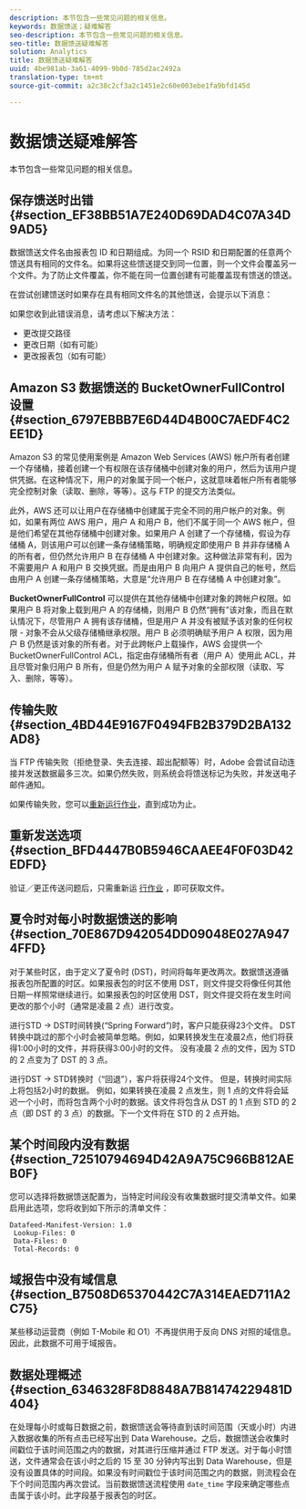 ```yaml
---
description: 本节包含一些常见问题的相关信息。
keywords: 数据馈送；疑难解答
seo-description: 本节包含一些常见问题的相关信息。
seo-title: 数据馈送疑难解答
solution: Analytics
title: 数据馈送疑难解答
uuid: 4be981ab-3a61-4099-9b0d-785d2ac2492a
translation-type: tm+mt
source-git-commit: a2c38c2cf3a2c1451e2c60e003ebe1fa9bfd145d

---
```



# 数据馈送疑难解答

本节包含一些常见问题的相关信息。

## 保存馈送时出错 {#section_EF38BB51A7E240D69DAD4C07A34D9AD5}

数据馈送文件名由报表包 ID 和日期组成。为同一个 RSID 和日期配置的任意两个馈送具有相同的文件名。如果将这些馈送提交到同一位置，则一个文件会覆盖另一个文件。为了防止文件覆盖，你不能在同一位置创建有可能覆盖现有馈送的馈送。

在尝试创建馈送时如果存在具有相同文件名的其他馈送，会提示以下消息：

如果您收到此错误消息，请考虑以下解决方法：

* 更改提交路径
* 更改日期（如有可能）
* 更改报表包（如有可能）

## Amazon S3 数据馈送的 BucketOwnerFullControl 设置 {#section_6797EBBB7E6D44D4B00C7AEDF4C2EE1D}

Amazon S3 的常见使用案例是 Amazon Web Services (AWS) 帐户所有者创建一个存储桶，接着创建一个有权限在该存储桶中创建对象的用户，然后为该用户提供凭据。在这种情况下，用户的对象属于同一个帐户，这就意味着帐户所有者能够完全控制对象（读取、删除，等等）。这与 FTP 的提交方法类似。

此外，AWS 还可以让用户在存储桶中创建属于完全不同的用户帐户的对象。例如，如果有两位 AWS 用户，用户 A 和用户 B，他们不属于同一个 AWS 帐户，但是他们希望在其他存储桶中创建对象。如果用户 A 创建了一个存储桶，假设为存储桶 A，则该用户可以创建一条存储桶策略，明确规定即使用户 B 并非存储桶 A 的所有者，但仍然允许用户 B 在存储桶 A 中创建对象。这种做法非常有利，因为不需要用户 A 和用户 B 交换凭据。而是由用户 B 向用户 A 提供自己的帐号，然后由用户 A 创建一条存储桶策略，大意是“允许用户 B 在存储桶 A 中创建对象”。

**BucketOwnerFullControl** 可以提供在其他存储桶中创建对象的跨帐户权限。如果用户 B 将对象上载到用户 A 的存储桶，则用户 B 仍然“拥有”该对象，而且在默认情况下，尽管用户 A 拥有该存储桶，但是用户 A 并没有被赋予该对象的任何权限 - 对象不会从父级存储桶继承权限。用户 B 必须明确赋予用户 A 权限，因为用户 B 仍然是该对象的所有者。对于此跨帐户上载操作，AWS 会提供一个 BucketOwnerFullControl ACL，指定由存储桶所有者（用户 A）使用此 ACL，并且尽管对象归用户 B 所有，但是仍然为用户 A 赋予对象的全部权限（读取、写入、删除，等等）。

## 传输失败 {#section_4BD44E9167F0494FB2B379D2BA132AD8}

当 FTP 传输失败（拒绝登录、失去连接、超出配额等）时，Adobe 会尝试自动连接并发送数据最多三次。如果仍然失败，则系统会将馈送标记为失败，并发送电子邮件通知。

如果传输失败，您可以[重新运行作业](../../export/analytics-data-feed/c-df-jobs/t-job-rerun.md#task_FF9CD08685944E1EBB0CCA02F581C501)，直到成功为止。

## 重新发送选项 {#section_BFD4447B0B5946CAAEE4F0F03D42EDFD}

验证／更正传送问题后，只需重新运 [行作业](../../export/analytics-data-feed/c-df-jobs/t-job-rerun.md#task_FF9CD08685944E1EBB0CCA02F581C501) ，即可获取文件。

## 夏令时对每小时数据馈送的影响 {#section_70E867D942054DD09048E027A9474FFD}

对于某些时区，由于定义了夏令时 (DST)，时间将每年更改两次。数据馈送遵循报表包所配置的时区。如果报表包的时区不使用 DST，则文件提交将像任何其他日期一样照常继续进行。如果报表包的时区使用 DST，则文件提交将在发生时间更改的那个小时（通常是凌晨 2 点）进行改变。

进行STD -&gt; DST时间转换(“Spring Forward”)时，客户只能获得23个文件。 DST 转换中跳过的那个小时会被简单忽略。例如，如果转换发生在凌晨2点，他们将获得1:00小时的文件，并将获得3:00小时的文件。 没有凌晨 2 点的文件，因为 STD 的 2 点变为了 DST 的 3 点。

进行DST -&gt; STD转换时（“回退”），客户将获得24个文件。 但是，转换时间实际上将包括2小时的数据。 例如，如果转换在凌晨 2 点发生，则 1 点的文件将会延迟一个小时，而将包含两个小时的数据。该文件将包含从 DST 的 1 点到 STD 的 2 点（即 DST 的 3 点）的数据。下一个文件将在 STD 的 2 点开始。

## 某个时间段内没有数据 {#section_72510794694D42A9A75C966B812AEB0F}

您可以选择将数据馈送配置为，当特定时间段没有收集数据时提交清单文件。如果启用此选项，您将收到如下所示的清单文件：

```
Datafeed-Manifest-Version: 1.0
 Lookup-Files: 0
 Data-Files: 0
 Total-Records: 0
```

## 域报告中没有域信息 {#section_B7508D65370442C7A314EAED711A2C75}

某些移动运营商（例如 T-Mobile 和 O1）不再提供用于反向 DNS 对照的域信息。因此，此数据不可用于域报告。

## 数据处理概述 {#section_6346328F8D8848A7B81474229481D404}

在处理每小时或每日数据之前，数据馈送会等待直到该时间范围（天或小时）内进入数据收集的所有点击已经写出到 Data Warehouse。之后，数据馈送会收集时间戳位于该时间范围之内的数据，对其进行压缩并通过 FTP 发送。对于每小时馈送，文件通常会在该小时之后的 15 至 30 分钟内写出到 Data Warehouse，但是没有设置具体的时间段。如果没有时间戳位于该时间范围之内的数据，则流程会在下个时间范围内再次尝试。当前数据馈送流程使用 `date_time` 字段来确定哪些点击属于该小时。此字段基于报表包的时区。
